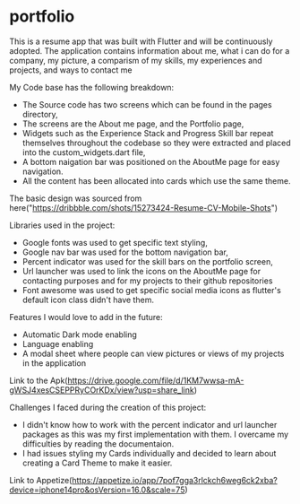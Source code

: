 # portfolio

This is a resume app that was built with Flutter and will be continuously adopted.
The application contains information about me, what i can do for a company, my picture, a comparism of my skills, my experiences and projects, and ways to contact me

My Code base has the following breakdown:
- The Source code has two screens which can be found in the pages directory,
- The screens are the About me page, and the Portfolio page,
- Widgets such as the Experience Stack and Progress Skill bar repeat themselves throughout the codebase so they were extracted and placed into the custom_widgets.dart file,
- A bottom naigation bar was positioned on the AboutMe page for easy navigation.
- All the content has been allocated into cards which use the same theme.

The basic design was sourced from here("https://dribbble.com/shots/15273424-Resume-CV-Mobile-Shots")
 
Libraries used in the project:
- Google fonts was used to get specific text styling,
- Google nav bar was used for the bottom navigation bar,
- Percent indicator was used for the skill bars on the portfolio screen,
- Url launcher was used to link the icons on the AboutMe page for contacting purposes and for my projects to their github repositories
- Font awesome was used to get specific social media icons as flutter's default icon class didn't have them.

Features I would love to add in the future:
- Automatic Dark mode enabling
- Language enabling
- A modal sheet where people can view pictures or views of my projects in the application

Link to the Apk(https://drive.google.com/file/d/1KM7wwsa-mA-gWSJ4xesCSEPPRyCOrKDx/view?usp=share_link)

Challenges I faced during the creation of this project:
- I didn't know how to work with the percent indicator and url launcher packages as this was my first implementation with them. I overcame my difficulties by reading the documentaion.
- I had issues styling my Cards individually and decided to learn about creating a Card Theme to make it easier.

Link to Appetize(https://appetize.io/app/7pof7gga3rlckch6weg6ck2xba?device=iphone14pro&osVersion=16.0&scale=75)